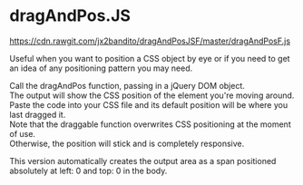 # dragAndPos.JS

https://cdn.rawgit.com/jx2bandito/dragAndPosJSF/master/dragAndPosF.js<br /> 

Useful when you want to position a CSS object by eye or if you need to get an idea of any positioning pattern you may need.<br /> 

Call the dragAndPos function, passing in a jQuery DOM object.<br /> 
The output will show the CSS position of the element you're moving around.<br /> 
Paste the code into your CSS file and its default position will be where you last dragged it.<br /> 
Note that the draggable function overwrites CSS positioning at the moment of use.<br /> 
Otherwise, the position will stick and is completely responsive. <br /> 

This version automatically creates the output area as a span positioned absolutely at left: 0 and top: 0 in the body.
